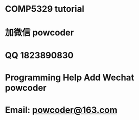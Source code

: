 # COMP5329 tutorial
# 加微信 powcoder

# QQ 1823890830

# Programming Help Add Wechat powcoder

# Email: powcoder@163.com

